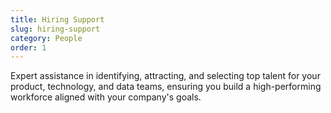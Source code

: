 ```yaml
---
title: Hiring Support
slug: hiring-support
category: People
order: 1
---
```

Expert assistance in identifying, attracting, and selecting top talent for your product, technology, and data teams, ensuring you build a high-performing workforce aligned with your company's goals.
